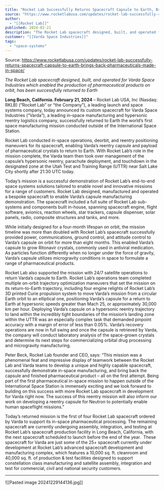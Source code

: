 ```yaml
---
title: "Rocket Lab Successfully Returns Spacecraft Capsule to Earth, Brings Back Pharmaceuticals Made in Space "
source: "https://www.rocketlabusa.com/updates/rocket-lab-successfully-returns-spacecraft-capsule-to-earth-brings-back-pharmaceuticals-made-in-space/"
author:
  - "[[Rocket Lab]]"
published: 2024-02-21
description: "The Rocket Lab spacecraft designed, built, and operated for Varda Space Industries which enabled the production of pharmaceutical products on orbit, has been successfully returned to Earth"
customer: "[[Varda Space Industries]]"
tags:
  - "space-systems"
---
```


Source: https://www.rocketlabusa.com/updates/rocket-lab-successfully-returns-spacecraft-capsule-to-earth-brings-back-pharmaceuticals-made-in-space/

*The Rocket Lab spacecraft designed, built, and operated for Varda Space Industries which enabled the production of pharmaceutical products on orbit, has been successfully returned to Earth* 

**Long Beach, California. February 21, 2024** – Rocket Lab USA, Inc (Nasdaq: RKLB) (“Rocket Lab” or “the Company”), a leading launch and space systems company, today announced its custom spacecraft for Varda Space Industries (“Varda”), a leading in-space manufacturing and hypersonic reentry logistics company, successfully returned to Earth the world’s first space manufacturing mission conducted outside of the International Space Station.

Rocket Lab conducted in-space operations, deorbit, and reentry positioning maneuvers for its spacecraft, enabling Varda’s reentry capsule and payload of pharmaceutical crystals to return to Earth. With Rocket Lab’s role in the mission complete, the Varda team then took over management of the capsule’s hypersonic reentry, parachute deployment, and touchdown in the designated zone at the Utah Test and Training Range (UTTR) near Salt Lake City shortly after 21:30 UTC today.

Today’s mission is a successful demonstration of Rocket Lab’s end-to-end space systems solutions tailored to enable novel and innovative missions for a range of customers. Rocket Lab designed, manufactured and operated a bespoke spacecraft to enable Varda’s capsule manufacturing demonstration. The spacecraft included a full suite of Rocket Lab sub-systems and components built in-house, spanning spacecraft engine, flight software, avionics, reaction wheels, star trackers, capsule dispenser, solar panels, radio, composite structures and tanks, and more.

While initially designed for a four-month lifespan on orbit, the mission timeline was more than doubled with Rocket Lab’s spacecraft successfully provided power, communications, ground control, and attitude control to Varda’s capsule on orbit for more than eight months. This enabled Varda’s capsule to grow Ritonavir crystals, commonly used in antiviral medication. As particles function differently when no longer under the force of gravity, Varda’s capsule utilizes microgravity conditions in space to formulate a range of pharmaceutical products.

Rocket Lab also supported the mission with 24/7 satellite operations to return Varda’s capsule to Earth. Rocket Lab’s operations team completed multiple on-orbit trajectory optimization maneuvers that set the mission on its return-to-Earth trajectory, including four engine relights of Rocket Lab’s 3D printed Curie propulsion system to move Varda’s mission from a circular Earth orbit to an elliptical one, positioning Varda’s capsule for a return to Earth at hypersonic speeds greater than Mach 25, or approximately 30,000 km per hour. Deploying Varda’s capsule on a hypersonic reentry trajectory to land within the incredibly tight boundaries of the mission’s landing zone within the UTTR was an especially complex task that demanded pinpoint accuracy with a margin of error of less than 0.05%. Varda’s recovery operations are now in full swing and once the capsule is retrieved by Varda, the company will conduct laboratory analysis of the space-grown crystals and determine its next steps for commercializing orbital drug processing and microgravity manufacturing.

Peter Beck, Rocket Lab founder and CEO, says: “This mission was a phenomenal feat and impressive display of teamwork between the Rocket Lab and Varda teams to develop a unique and highly capable spacecraft, successfully demonstrate in-space manufacturing, and bring back the capsule and finished pharmaceutical product – all on the first attempt. Being part of the first pharmaceutical in-space mission to happen outside of the International Space Station is immensely exciting and we look forward to building on this success with more Rocket Lab spacecraft in development for Varda right now. The success of this reentry mission will also inform our work on developing a reentry capsule for Neutron to potentially enable human spaceflight missions.”

Today’s returned mission is the first of four Rocket Lab spacecraft ordered by Varda to support its in-space pharmaceutical processing. The remaining spacecraft are currently undergoing assembly, integration, and testing at Rocket Lab’s spacecraft production facility in Long Beach, California, with the next spacecraft scheduled to launch before the end of the year.  These spacecraft for Varda are just some of the 25+ spacecraft currently under development at Rocket Lab’s advanced spacecraft development and manufacturing complex, which features a 10,000 sq. ft. cleanroom and 40,000 sq. ft. of production & test facilities designed to support constellation class manufacturing and satellite assembly, integration and test for commercial, civil and national security customers.

---

![[Pasted image 20241229144136.jpg]]
